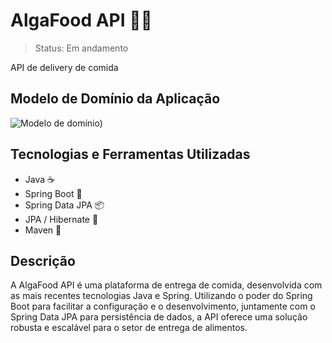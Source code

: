 # AlgaFood API 🍔🚚

> Status: Em andamento

API de delivery de comida

## Modelo de Domínio da Aplicação
![Modelo de domínio)](https://github.com/lucasbezq/algafood-api/assets/68922997/8ddecd6d-dfde-4249-8f95-aa7eaca1a0dd)

## Tecnologias e Ferramentas Utilizadas
- Java ☕
- Spring Boot 🚀
- Spring Data JPA 📦
- JPA / Hibernate 🏰
- Maven 📝

## Descrição
A AlgaFood API é uma plataforma de entrega de comida, desenvolvida com as mais recentes tecnologias Java e Spring. Utilizando o poder do Spring Boot para facilitar a configuração e o desenvolvimento, juntamente com o Spring Data JPA para persistência de dados, a API oferece uma solução robusta e escalável para o setor de entrega de alimentos.
